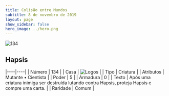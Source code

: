 ```yaml
---
title: Colisão entre Mundos
subtitle: 8 de novembro de 2019
layout: page
show_sidebar: false
hero_image: ../hero.png
---
```


![134](https://cdn.keyforgegame.com/media/card_front/pt/452_134_6HJ5C3RQQMR3_pt.png)

## Hapsis

|----|----|
| Número | 134 |
| Casa | ![Logos](https://archonarcana.com/images/thumb/c/ce/Logos.png/22px-Logos.png "Logos") |
| Tipo | Criatura |
| Atributos | Mutante • Cientista |
| Poder | 5 |
| Armadura | 0 |
| Texto | Após uma criatura inimiga ser destruída lutando contra Hapsis, proteja Hapsis e compre uma carta. |
| Raridade | Comum |
